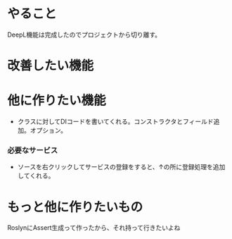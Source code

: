 ﻿# やること
DeepL機能は完成したのでプロジェクトから切り離す。

# 改善したい機能

# 他に作りたい機能
- クラスに対してDIコードを書いてくれる。コンストラクタとフィールド追加。オプション。

### 必要なサービス
- ソースを右クリックしてサービスの登録をすると、↑の所に登録処理を追加してくれる。

# もっと他に作りたいもの
RoslynにAssert生成って作ったから、それ持って行きたいよね












